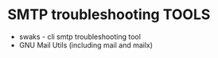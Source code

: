 # SMTP troubleshooting TOOLS


* swaks - cli smtp troubleshooting tool
* GNU Mail Utils (including mail and mailx)

